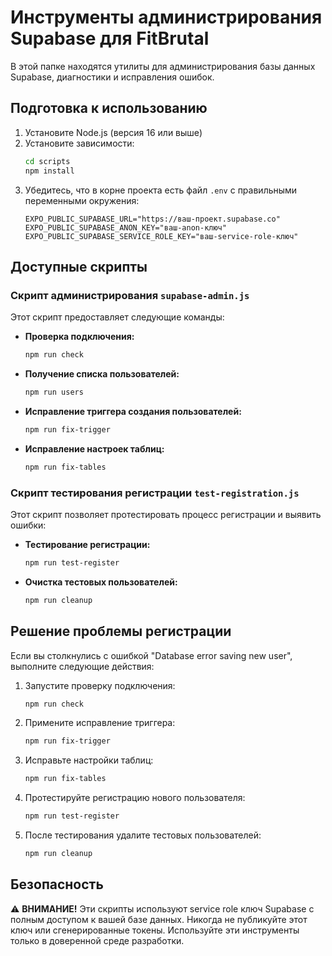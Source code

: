 # Инструменты администрирования Supabase для FitBrutal

В этой папке находятся утилиты для администрирования базы данных Supabase, диагностики и исправления ошибок.

## Подготовка к использованию

1. Установите Node.js (версия 16 или выше)
2. Установите зависимости:
   ```bash
   cd scripts
   npm install
   ```
3. Убедитесь, что в корне проекта есть файл `.env` с правильными переменными окружения:
   ```
   EXPO_PUBLIC_SUPABASE_URL="https://ваш-проект.supabase.co"
   EXPO_PUBLIC_SUPABASE_ANON_KEY="ваш-anon-ключ"
   EXPO_PUBLIC_SUPABASE_SERVICE_ROLE_KEY="ваш-service-role-ключ"
   ```

## Доступные скрипты

### Скрипт администрирования `supabase-admin.js`

Этот скрипт предоставляет следующие команды:

- **Проверка подключения:**
  ```bash
  npm run check
  ```

- **Получение списка пользователей:**
  ```bash
  npm run users
  ```

- **Исправление триггера создания пользователей:**
  ```bash
  npm run fix-trigger
  ```

- **Исправление настроек таблиц:**
  ```bash
  npm run fix-tables
  ```

### Скрипт тестирования регистрации `test-registration.js`

Этот скрипт позволяет протестировать процесс регистрации и выявить ошибки:

- **Тестирование регистрации:**
  ```bash
  npm run test-register
  ```

- **Очистка тестовых пользователей:**
  ```bash
  npm run cleanup
  ```

## Решение проблемы регистрации

Если вы столкнулись с ошибкой "Database error saving new user", выполните следующие действия:

1. Запустите проверку подключения:
   ```bash
   npm run check
   ```

2. Примените исправление триггера:
   ```bash
   npm run fix-trigger
   ```

3. Исправьте настройки таблиц:
   ```bash
   npm run fix-tables
   ```

4. Протестируйте регистрацию нового пользователя:
   ```bash
   npm run test-register
   ```

5. После тестирования удалите тестовых пользователей:
   ```bash
   npm run cleanup
   ```

## Безопасность

⚠️ **ВНИМАНИЕ!** Эти скрипты используют service role ключ Supabase с полным доступом к вашей базе данных. Никогда не публикуйте этот ключ или сгенерированные токены. Используйте эти инструменты только в доверенной среде разработки. 